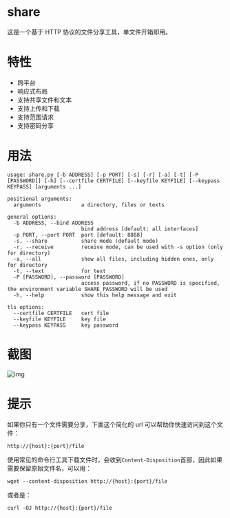 # share
这是一个基于 HTTP 协议的文件分享工具，单文件开箱即用。

# 特性
- 跨平台
- 响应式布局
- 支持共享文件和文本
- 支持上传和下载
- 支持范围请求
- 支持密码分享

# 用法
```
usage: share.py [-b ADDRESS] [-p PORT] [-s] [-r] [-a] [-t] [-P [PASSWORD]] [-h] [--certfile CERTFILE] [--keyfile KEYFILE] [--keypass KEYPASS] [arguments ...]

positional arguments:
  arguments             a directory, files or texts

general options:
  -b ADDRESS, --bind ADDRESS
                        bind address [default: all interfaces]
  -p PORT, --port PORT  port [default: 8888]
  -s, --share           share mode (default mode)
  -r, --receive         receive mode, can be used with -s option (only for directory)
  -a, --all             show all files, including hidden ones, only for directory
  -t, --text            for text
  -P [PASSWORD], --password [PASSWORD]
                        access password, if no PASSWORD is specified, the environment variable SHARE_PASSWORD will be used
  -h, --help            show this help message and exit

tls options:
  --certfile CERTFILE   cert file
  --keyfile KEYFILE     key file
  --keypass KEYPASS     key password
```

# 截图
![img](https://github.com/beavailable/share/blob/main/screenshot.gif)

# 提示
如果你只有一个文件需要分享，下面这个简化的 url 可以帮助你快速访问到这个文件：
```
http://{host}:{port}/file
```
使用常见的命令行工具下载文件时，会收到`Content-Disposition`首部，因此如果需要保留原始文件名，可以用：
```
wget --content-disposition http://{host}:{port}/file
```
或者是：
```
curl -OJ http://{host}:{port}/file
```
